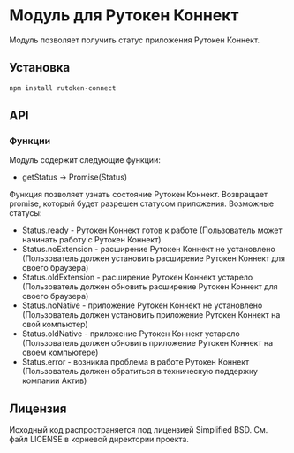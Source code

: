# Модуль для Рутокен Коннект

Модуль позволяет получить статус приложения Рутокен Коннект.

## Установка

```sh
npm install rutoken-connect
```

## API

### Функции

Модуль содержит следующие функции:

* getStatus -> Promise(Status)

Функция позволяет узнать состояние Рутокен Коннект. Возвращает promise, который будет разрешен статусом приложения.
Возможные статусы:
* Status.ready - Рутокен Коннект готов к работе (Пользователь может начинать работу с Рутокен Коннект)
* Status.noExtension - расширение Рутокен Коннект не установлено  (Пользователь должен установить расширение Рутокен Коннект для своего браузера)
* Status.oldExtension - расширение Рутокен Коннект устарело (Пользователь должен обновить расширение Рутокен Коннект для своего браузера)
* Status.noNative - приложение Рутокен Коннект не установлено (Пользователь должен установить приложение Рутокен Коннект на свой компьютер)
* Status.oldNative - приложение Рутокен Коннект устарело (Пользователь должен обновить приложение Рутокен Коннект на своем компьютере)
* Status.error - возникла проблема в работе Рутокен Коннект (Пользователь должен обратиться в техническую поддержку компании Актив)

## Лицензия

Исходный код распространяется под лицензией Simplified BSD. См. файл LICENSE в корневой директории проекта.
